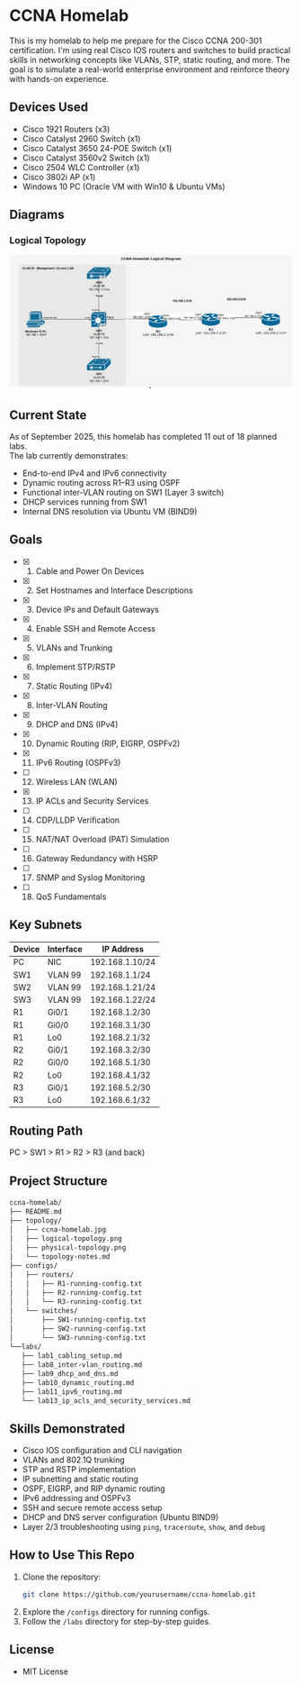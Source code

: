 # CCNA Homelab
This is my homelab to help me prepare for the Cisco CCNA 200-301 certification. I'm using real Cisco IOS routers and switches to build practical skills in networking concepts like VLANs, STP, static routing, and more. The goal is to simulate a real-world enterprise environment and reinforce theory with hands-on experience.

## Devices Used
- Cisco 1921 Routers (x3)
- Cisco Catalyst 2960 Switch (x1)
- Cisco Catalyst 3650 24-POE Switch (x1)
- Cisco Catalyst 3560v2 Switch (x1)
- Cisco 2504 WLC Controller (x1)
- Cisco 3802i AP (x1)
- Windows 10 PC (Oracle VM with Win10 & Ubuntu VMs)

## Diagrams
### Logical Topology
![Logical Topology](topology/logical-diagram.png)

## Current State
As of September 2025, this homelab has completed 11 out of 18 planned labs.  
The lab currently demonstrates:
- End-to-end IPv4 and IPv6 connectivity
- Dynamic routing across R1–R3 using OSPF
- Functional inter-VLAN routing on SW1 (Layer 3 switch)
- DHCP services running from SW1
- Internal DNS resolution via Ubuntu VM (BIND9)

## Goals
- [x] 1. Cable and Power On Devices
- [x] 2. Set Hostnames and Interface Descriptions
- [x] 3. Device IPs and Default Gateways
- [x] 4. Enable SSH and Remote Access
- [x] 5. VLANs and Trunking
- [x] 6. Implement STP/RSTP
- [x] 7. Static Routing (IPv4)
- [x] 8. Inter-VLAN Routing
- [x] 9. DHCP and DNS (IPv4)
- [x] 10. Dynamic Routing (RIP, EIGRP, OSPFv2)
- [x] 11. IPv6 Routing (OSPFv3)
- [ ] 12. Wireless LAN (WLAN)
- [X] 13. IP ACLs and Security Services
- [ ] 14. CDP/LLDP Verification
- [ ] 15. NAT/NAT Overload (PAT) Simulation
- [ ] 16. Gateway Redundancy with HSRP
- [ ] 17. SNMP and Syslog Monitoring
- [ ] 18. QoS Fundamentals

## Key Subnets
| Device | Interface | IP Address      |
|--------|-----------|-----------------|
| PC     | NIC       | 192.168.1.10/24 |
| SW1    | VLAN 99   | 192.168.1.1/24  |
| SW2    | VLAN 99   | 192.168.1.21/24 |
| SW3    | VLAN 99   | 192.168.1.22/24 |
| R1     | Gi0/1     | 192.168.1.2/30  |
| R1     | Gi0/0     | 192.168.3.1/30  |
| R1     | Lo0       | 192.168.2.1/32  |
| R2     | Gi0/1     | 192.168.3.2/30  |
| R2     | Gi0/0     | 192.168.5.1/30  |
| R2     | Lo0       | 192.168.4.1/32  |
| R3     | Gi0/1     | 192.168.5.2/30  |
| R3     | Lo0       | 192.168.6.1/32  |

## Routing Path
PC > SW1 > R1 > R2 > R3 (and back)

## Project Structure
 ```
ccna-homelab/
├── README.md
├── topology/
│   ├── ccna-homelab.jpg
│   ├── logical-topology.png
│   ├── physical-topology.png
│   └── topology-notes.md
├── configs/
│   ├── routers/
│   │   ├── R1-running-config.txt
│   │   ├── R2-running-config.txt
│   │   └── R3-running-config.txt
│   └── switches/
│       ├── SW1-running-config.txt
│       ├── SW2-running-config.txt
│       └── SW3-running-config.txt
└──labs/
    ├── lab1_cabling_setup.md
    ├── lab8_inter-vlan_routing.md
    ├── lab9_dhcp_and_dns.md
    ├── lab10_dynamic_routing.md
    ├── lab11_ipv6_routing.md
    └── lab13_ip_acls_and_security_services.md

 ```

## Skills Demonstrated
- Cisco IOS configuration and CLI navigation
- VLANs and 802.1Q trunking
- STP and RSTP implementation
- IP subnetting and static routing
- OSPF, EIGRP, and RIP dynamic routing
- IPv6 addressing and OSPFv3
- SSH and secure remote access setup
- DHCP and DNS server configuration (Ubuntu BIND9)
- Layer 2/3 troubleshooting using `ping`, `traceroute`, `show`, and `debug`

## How to Use This Repo
1. Clone the repository:
   ```bash
   git clone https://github.com/yourusername/ccna-homelab.git
2. Explore the `/configs` directory for running configs.
3. Follow the `/labs` directory for step-by-step guides.

## License
- MIT License
